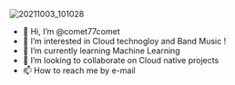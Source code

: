 ![20211003_101028](https://user-images.githubusercontent.com/118593289/202839913-b9c4b990-fb43-4650-a178-476404adb59f.jpg)
- 👋 Hi, I’m @comet77comet
- 👀 I’m interested in Cloud technogloy and Band Music !
- 🌱 I’m currently learning Machine Learning 
- 💞️ I’m looking to collaborate on Cloud native projects
- 📫 How to reach me by e-mail

<!---
comet77comet/comet77comet is a ✨ special ✨ repository because its `README.md` (this file) appears on your GitHub profile.
You can click the Preview link to take a look at your changes.
--->
